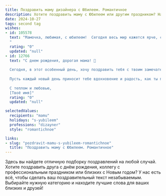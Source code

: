 ```yaml
---
title: Поздравить маму дизайнера с Юбилеем. Романтичное
description: Хотите поздравить маму с Юбилеем или другим праздником? Наш ИИ создаст незабываемое поздравление, а вы обязательно выделитесь среди других.  
date: 2024-10-27
tags: second tag
wishes:
- id: 105578
  text: "Мамочка, любимая, с юбилеем!  Сегодня весь мир кажется ярче, словно палитра твоих самых талантливых работ. Твой творческий дар, твой дизайнерский взгляд на жизнь – это вдохновение для всех нас.  Ты создаешь красоту не только на холстах и в проектах, но и в нашей семье, наполняя её любовью и теплом. Спасибо тебе за бесконечную нежность, за твою заботу и за то, что ты есть. Пусть в твоей жизни всегда будет место для счастья, вдохновения и новых прекрасных творений!  Я тебя люблю!
  "
  rating: "0"
  updated: "null"
- id: 12766
  text: "С днем рождения, дорогая мама! 🎉
  
  Сегодня, в этот особенный день, хочу поздравить тебя с твоим замечательным юбилеем! Ты не только мама, но и дизайнер, чьи работы вдохновляют и радуют. Твоё творчество и умение видеть красоту во всём – это нечто невероятное.
  
  Пусть каждый новый день приносит тебе вдохновение и радость, как ты приносишь её в нашу жизнь. Спасибо за всё, что ты делаешь, за твою любовь и поддержку. Ты – моя самая большая находка, моя мама-дизайнер!
  
  С теплом и любовью,
  [Твоё имя]"
  rating: "0"
  updated: "null"

selectedValues:
  recipients: "mamu"
  holidays: "s-yubileem"
  professions: "dizayner"
  style: "romantichnoe"

links:
- slug: "pozdravit-mamu-s-yubileem-romantichnoe"
  title: "Поздравить маму с Юбилеем. Романтичное"
---
```


Здесь вы найдете отличную подборку поздравлений на любой случай.
Хотите поздравить друга с днём рождения, коллегу с профессиональным праздником или близких с Новым годом? У нас есть всё, чтобы сделать ваш поздравительный текст незабываемым. Выбирайте нужную категорию и находите лучшие слова для ваших близких и друзей!
